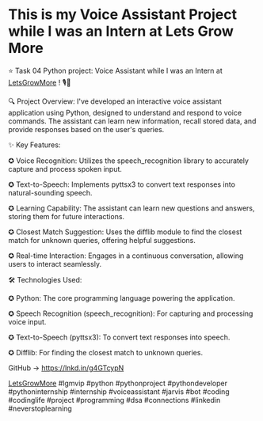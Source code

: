 # This is my Voice Assistant Project while I was an Intern at Lets Grow More

⭐ Task 04 Python project: Voice Assistant while I was an Intern at [LetsGrowMore](https://www.linkedin.com/in/mahajanrohan03/recent-activity/all/#) ! 🎙️🤖

🔍 Project Overview: I've developed an interactive voice assistant application using Python, designed to understand and respond to voice commands. The assistant can learn new information, recall stored data, and provide responses based on the user's queries.

✨ Key Features:

✪ Voice Recognition: Utilizes the speech_recognition library to accurately capture and process spoken input.

✪ Text-to-Speech: Implements pyttsx3 to convert text responses into natural-sounding speech.

✪ Learning Capability: The assistant can learn new questions and answers, storing them for future interactions.

✪ Closest Match Suggestion: Uses the difflib module to find the closest match for unknown queries, offering helpful suggestions.

✪ Real-time Interaction: Engages in a continuous conversation, allowing users to interact seamlessly.

🛠️ Technologies Used:

✪ Python: The core programming language powering the application.

✪ Speech Recognition (speech_recognition): For capturing and processing voice input.

✪ Text-to-Speech (pyttsx3): To convert text responses into speech.

✪ Difflib: For finding the closest match to unknown queries.

GitHub -> https://lnkd.in/g4GTcypN

[LetsGrowMore](https://www.linkedin.com/in/mahajanrohan03/recent-activity/all/#) #lgmvip #python #pythonproject #pythondeveloper #pythoninternship #internship #voiceassistant #jarvis #bot #coding #codinglife #project #programming #dsa #connections #linkedin #neverstoplearning
